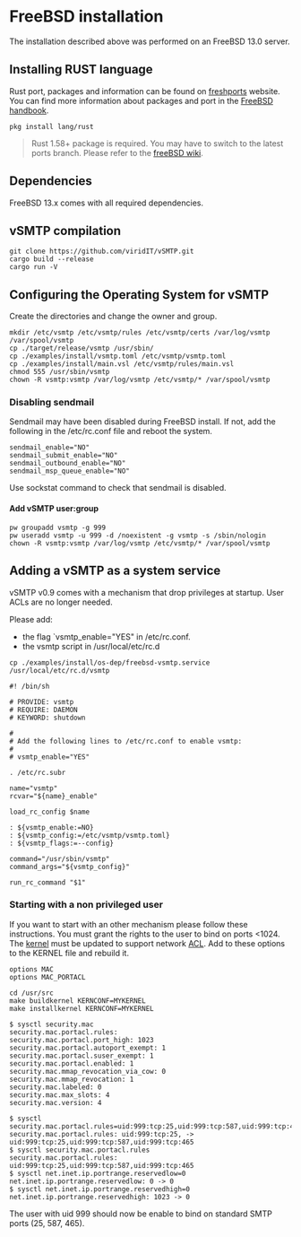 # FreeBSD installation

The installation described above was performed on an FreeBSD 13.0 server.

## Installing RUST language

Rust port, packages and information can be found on [freshports] website. You can find more information about packages and port in the [FreeBSD handbook].

[freshports]: https://www.freshports.org/lang/rust/
[FreeBSD handbook]: https://docs.freebsd.org/en/books/handbook/

```shell
pkg install lang/rust
```

> Rust 1.58+ package is required. You may have to switch to the latest ports branch. Please refer to the [freeBSD wiki].

[freeBSD wiki]: https://wiki.freebsd.org/Ports/QuarterlyBranch

## Dependencies

FreeBSD 13.x comes with all required dependencies.

## vSMTP compilation

```shell
git clone https://github.com/viridIT/vSMTP.git
cargo build --release
cargo run -V
```

## Configuring the Operating System for vSMTP

Create the directories and change the owner and group.

```shell
mkdir /etc/vsmtp /etc/vsmtp/rules /etc/vsmtp/certs /var/log/vsmtp /var/spool/vsmtp
cp ./target/release/vsmtp /usr/sbin/
cp ./examples/install/vsmtp.toml /etc/vsmtp/vsmtp.toml
cp ./examples/install/main.vsl /etc/vsmtp/rules/main.vsl
chmod 555 /usr/sbin/vsmtp
chown -R vsmtp:vsmtp /var/log/vsmtp /etc/vsmtp/* /var/spool/vsmtp
```

### Disabling sendmail

Sendmail may have been disabled during FreeBSD install. If not, add the following in the /etc/rc.conf file and reboot the system.

```shell
sendmail_enable="NO"
sendmail_submit_enable="NO"
sendmail_outbound_enable="NO"
sendmail_msp_queue_enable="NO"
```

Use sockstat command to check that sendmail is disabled.

#### Add vSMTP user:group

```shell
pw groupadd vsmtp -g 999
pw useradd vsmtp -u 999 -d /noexistent -g vsmtp -s /sbin/nologin
chown -R vsmtp:vsmtp /var/log/vsmtp /etc/vsmtp/* /var/spool/vsmtp
```

## Adding a vSMTP as a system service

vSMTP  v0.9 comes with a mechanism that drop privileges at startup. User ACLs are no longer needed.

Please add:

- the flag `vsmtp_enable="YES" in /etc/rc.conf.
- the vsmtp script in /usr/local/etc/rc.d

```shell
cp ./examples/install/os-dep/freebsd-vsmtp.service /usr/local/etc/rc.d/vsmtp
```

```shell
#! /bin/sh

# PROVIDE: vsmtp
# REQUIRE: DAEMON
# KEYWORD: shutdown

#
# Add the following lines to /etc/rc.conf to enable vsmtp:
#
# vsmtp_enable="YES"

. /etc/rc.subr

name="vsmtp"
rcvar="${name}_enable"

load_rc_config $name

: ${vsmtp_enable:=NO}
: ${vsmtp_config:=/etc/vsmtp/vsmtp.toml}
: ${vsmtp_flags:=--config}

command="/usr/sbin/vsmtp"
command_args="${vsmtp_config}"

run_rc_command "$1"
```

### Starting with a non privileged user

If you want to start with an other mechanism please follow these instructions.
You must grant the rights to the user to bind on ports <1024.
The [kernel] must be updated to support network [ACL].
Add to these options to the KERNEL file and rebuild it.

[kernel]: https://docs.freebsd.org/en/books/handbook/kernelconfig/
[ACL]: https://docs.freebsd.org/en/books/handbook/mac/

```console
options MAC
options MAC_PORTACL
```

```shell
cd /usr/src
make buildkernel KERNCONF=MYKERNEL
make installkernel KERNCONF=MYKERNEL
```

```shell
$ sysctl security.mac
security.mac.portacl.rules:
security.mac.portacl.port_high: 1023
security.mac.portacl.autoport_exempt: 1
security.mac.portacl.suser_exempt: 1
security.mac.portacl.enabled: 1
security.mac.mmap_revocation_via_cow: 0
security.mac.mmap_revocation: 1
security.mac.labeled: 0
security.mac.max_slots: 4
security.mac.version: 4
```

```shell
$ sysctl security.mac.portacl.rules=uid:999:tcp:25,uid:999:tcp:587,uid:999:tcp:465
security.mac.portacl.rules: uid:999:tcp:25, -> uid:999:tcp:25,uid:999:tcp:587,uid:999:tcp:465
$ sysctl security.mac.portacl.rules
security.mac.portacl.rules: uid:999:tcp:25,uid:999:tcp:587,uid:999:tcp:465
$ sysctl net.inet.ip.portrange.reservedlow=0
net.inet.ip.portrange.reservedlow: 0 -> 0
$ sysctl net.inet.ip.portrange.reservedhigh=0
net.inet.ip.portrange.reservedhigh: 1023 -> 0
```

The user with uid 999 should now be enable to bind on standard SMTP ports (25, 587, 465).
